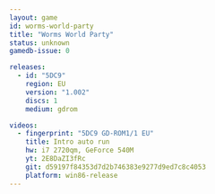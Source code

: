 ```yaml
---
layout: game
id: worms-world-party
title: "Worms World Party"
status: unknown
gamedb-issue: 0

releases:
  - id: "5DC9"
    region: EU
    version: "1.002"
    discs: 1
    medium: gdrom

videos:
  - fingerprint: "5DC9 GD-ROM1/1 EU"
    title: Intro auto run
    hw: i7 2720qm, GeForce 540M
    yt: 2E8DaZI3fRc
    git: d59197f84353d7d2b746383e9277d9ed7c8c4053
    platform: win86-release
---
```

